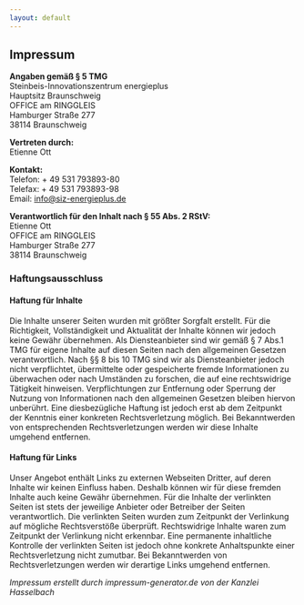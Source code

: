 ```yaml
---
layout: default
---
```

## Impressum

**Angaben gemäß § 5 TMG**  
Steinbeis-Innovationszentrum energieplus  
Hauptsitz Braunschweig  
OFFICE am RINGGLEIS  
Hamburger Straße 277  
38114 Braunschweig  

**Vertreten durch:**  
Etienne Ott  

**Kontakt:**  
Telefon: + 49 531 793893-80  
Telefax: + 49 531 793893-98  
Email: info@siz-energieplus.de  

**Verantwortlich für den Inhalt nach § 55 Abs. 2 RStV:**  
Etienne Ott  
OFFICE am RINGGLEIS  
Hamburger Straße 277  
38114 Braunschweig  

### Haftungsausschluss

#### Haftung für Inhalte

Die Inhalte unserer Seiten wurden mit größter Sorgfalt erstellt. Für die Richtigkeit, Vollständigkeit und Aktualität der Inhalte können wir jedoch keine Gewähr übernehmen. Als Diensteanbieter sind wir gemäß § 7 Abs.1 TMG für eigene Inhalte auf diesen Seiten nach den allgemeinen Gesetzen verantwortlich. Nach §§ 8 bis 10 TMG sind wir als Diensteanbieter jedoch nicht verpflichtet, übermittelte oder gespeicherte fremde Informationen zu überwachen oder nach Umständen zu forschen, die auf eine rechtswidrige Tätigkeit hinweisen. Verpflichtungen zur Entfernung oder Sperrung der Nutzung von Informationen nach den allgemeinen Gesetzen bleiben hiervon unberührt. Eine diesbezügliche Haftung ist jedoch erst ab dem Zeitpunkt der Kenntnis einer konkreten Rechtsverletzung möglich. Bei Bekanntwerden von entsprechenden Rechtsverletzungen werden wir diese Inhalte umgehend entfernen.

#### Haftung für Links

Unser Angebot enthält Links zu externen Webseiten Dritter, auf deren Inhalte wir keinen Einfluss haben. Deshalb können wir für diese fremden Inhalte auch keine Gewähr übernehmen. Für die Inhalte der verlinkten Seiten ist stets der jeweilige Anbieter oder Betreiber der Seiten verantwortlich. Die verlinkten Seiten wurden zum Zeitpunkt der Verlinkung auf mögliche Rechtsverstöße überprüft. Rechtswidrige Inhalte waren zum Zeitpunkt der Verlinkung nicht erkennbar. Eine permanente inhaltliche Kontrolle der verlinkten Seiten ist jedoch ohne konkrete Anhaltspunkte einer Rechtsverletzung nicht zumutbar. Bei Bekanntwerden von Rechtsverletzungen werden wir derartige Links umgehend entfernen.


*Impressum erstellt durch impressum-generator.de von der Kanzlei Hasselbach*
